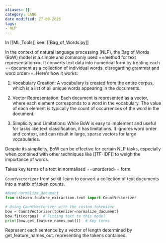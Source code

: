 ```yaml
---
aliases: []
category: LANG
date modified: 27-09-2025
tags:
- NLP
---
```

In [[ML_Tools]] see: [[Bag_of_Words.py]]

In the context of natural language processing (NLP), the Bag of Words (BoW) model is a simple and commonly used ==method for text representation==. It converts text data into numerical form by treating each ==document as a collection of individual words, disregarding grammar and word order==. Here's how it works:

1. Vocabulary Creation: A vocabulary is created from the entire corpus, which is a list of all unique words appearing in the documents.

2. Vector Representation: Each document is represented as a vector, where each element corresponds to a word in the vocabulary. The value of each element is typically the count of occurrences of the word in the document.

3. Simplicity and Limitations: While BoW is easy to implement and useful for tasks like text classification, it has limitations. It ignores word order and context, and can result in large, sparse vectors for large vocabularies.

Despite its simplicity, BoW can be effective for certain NLP tasks, especially when combined with other techniques like [[TF-IDF]] to weigh the importance of words.

Takes key terms of a text in normalised ==unordered== form.

`CountVectorizer` from scikit-learn to convert a collection of text documents into a matrix of token counts.

```python
#Need normalize_document
from sklearn.feature_extraction.text import CountVectorizer

# Using CountVectorizer with the custom tokenizer
bow = CountVectorizer(tokenizer=normalize_document)
bow.fit(corpus)  # Fitting text to this model
print(bow.get_feature_names_out())  # Key terms
```

Represent each sentence by a vector of length determined by get_feature_names_out. representing the tokens contained.